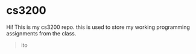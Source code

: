 # cs3200

Hi! This is my cs3200 repo. this is used to store my working programming assignments from the class.

> ito
